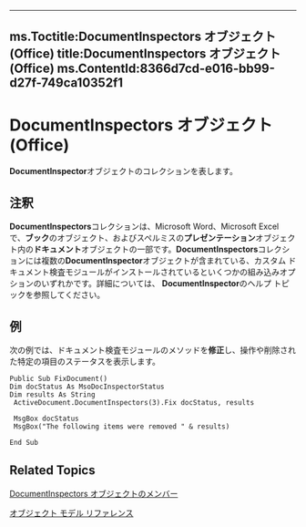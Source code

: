 

---
ms.Toctitle:DocumentInspectors オブジェクト (Office)
title:DocumentInspectors オブジェクト (Office)
ms.ContentId:8366d7cd-e016-bb99-d27f-749ca10352f1
---
# DocumentInspectors オブジェクト (Office)




**DocumentInspector**オブジェクトのコレクションを表します。

## 注釈
**DocumentInspectors**コレクションは、Microsoft Word、Microsoft Excel で、**ブック**のオブジェクト、およびスペルミスの**プレゼンテーション**オブジェクト内の**ドキュメント**オブジェクトの一部です。**DocumentInspectors**コレクションには複数の**DocumentInspector**オブジェクトが含まれている、カスタム ドキュメント検査モジュールがインストールされているといくつかの組み込みオプションのいずれかです。詳細については、 **DocumentInspector**のヘルプ トピックを参照してください。



## 例
次の例では、ドキュメント検査モジュールのメソッドを**修正**し、操作や削除された特定の項目のステータスを表示します。

```vba
Public Sub FixDocument() 
Dim docStatus As MsoDocInspectorStatus 
Dim results As String 
 ActiveDocument.DocumentInspectors(3).Fix docStatus, results 
 
 MsgBox docStatus 
 MsgBox("The following items were removed " & results) 
 
End Sub 

```




## Related Topics

[DocumentInspectors オブジェクトのメンバー](1cf21432-076c-e5fe-496c-e20048a0e62e.md)

[オブジェクト モデル リファレンス](499c789a-aba2-0fad-649a-0ea964cd3b5e.md)




